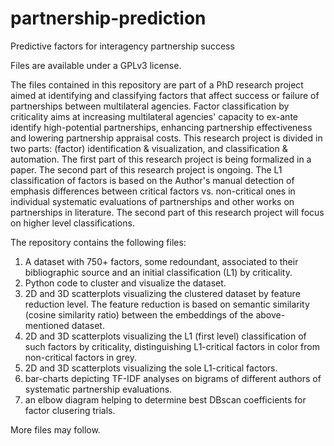 # partnership-prediction
Predictive factors for interagency partnership success

Files are available under a GPLv3 license.

The files contained in this repository are part of a PhD research project aimed at identifying and classifying factors that affect success or failure of partnerships between multilateral agencies.
Factor classification by criticality aims at increasing multilateral agencies' capacity to ex-ante identify high-potential partnerships, enhancing partnership effectiveness and lowering partnership appraisal costs.
This research project is divided in two parts: (factor) identification & visualization, and classification & automation. The first part of this research project is being formalized in a paper. The second part of this research project is ongoing.
The L1 classification of factors is based on the Author's manual detection of emphasis differences between critical factors vs. non-critical ones in individual systematic evaluations of partnerships and other works on partnerships in literature.
The second part of this research project will focus on higher level classifications.

The repository contains the following files:
1) A dataset with 750+ factors, some redoundant, associated to their bibliographic source and an initial classification (L1) by criticality. 
2) Python code to cluster and visualize the dataset.
3) 2D and 3D scatterplots visualizing the clustered dataset by feature reduction level. The feature reduction is based on semantic similarity (cosine similarity ratio) between the embeddings of the above-mentioned dataset.
4) 2D and 3D scatterplots visualizing the L1 (first level) classification of such factors by criticality, distinguishing L1-critical factors in color from non-critical factors in grey.
5) 2D and 3D scatterplots visualizing the sole L1-critical factors.
6) bar-charts depicting TF-IDF analyses on bigrams of different authors of systematic partnership evaluations.
7) an elbow diagram helping to determine best DBscan coefficients for factor clusering trials.

More files may follow.

